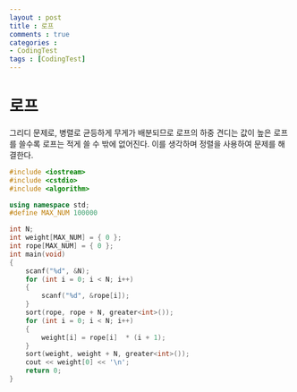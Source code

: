 ```yaml
---
layout : post
title : 로프
comments : true
categories : 
- CodingTest
tags : [CodingTest]
---
```

# 로프
그리디 문제로, 병렬로 균등하게 무게가 배분되므로 로프의 하중 견디는 값이 높은 로프를 쓸수록 로프는 적게 쓸 수 밖에 없어진다.
이를 생각하며 정렬을 사용하여 문제를 해결한다.
```cpp
#include <iostream>
#include <cstdio>
#include <algorithm>

using namespace std;
#define MAX_NUM 100000

int N;
int weight[MAX_NUM] = { 0 };
int rope[MAX_NUM] = { 0 };
int main(void)
{
	scanf("%d", &N);
	for (int i = 0; i < N; i++)
	{
		scanf("%d", &rope[i]);
	}
	sort(rope, rope + N, greater<int>());
	for (int i = 0; i < N; i++)
	{
		weight[i] = rope[i]  * (i + 1);
	}
	sort(weight, weight + N, greater<int>());
	cout << weight[0] << '\n';
	return 0;
}

```
